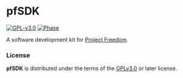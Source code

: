 # pfSDK

[![GPL-v3.0](https://img.shields.io/github/license/ProjectFreedomGaming/pfSimulator)](https://spdx.org/licenses/GPL-3.0-or-later.html) [![Phase](https://img.shields.io/badge/phase-research-green)](https://projectfreedom.io)
  
A software development kit for [Project Freedom](https://projectfreedom.io).

### License

**pfSDK** is distributed under the terms of the [GPLv3.0](https://spdx.org/licenses/GPL-3.0-or-later.html) or later license.
